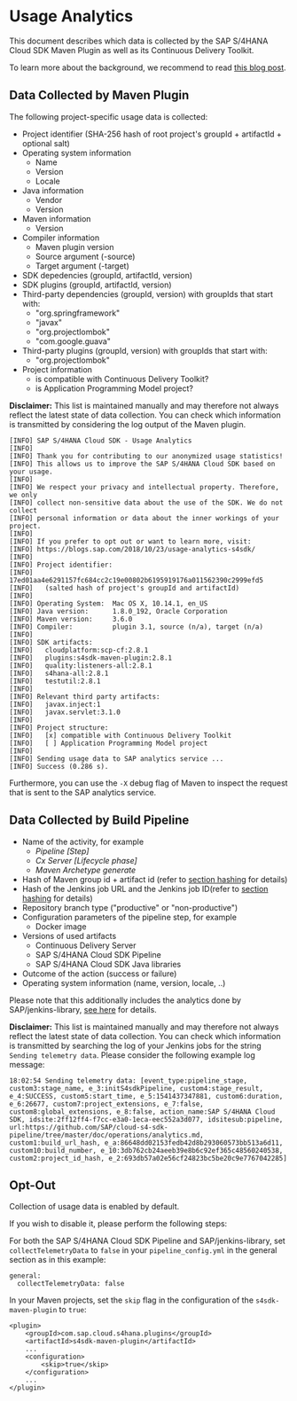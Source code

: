 # Usage Analytics

This document describes which data is collected by the SAP S/4HANA Cloud SDK Maven Plugin as well as its Continuous Delivery Toolkit.

To learn more about the background, we recommend to read [this blog post](https://blogs.sap.com/2018/10/23/usage-analytics-s4sdk/).

## Data Collected by Maven Plugin

The following project-specific usage data is collected:
  - Project identifier (SHA-256 hash of root project's groupId + artifactId + optional salt)
  - Operating system information
    - Name
    - Version
    - Locale
  - Java information
    - Vendor
    - Version
  - Maven information
    - Version
  - Compiler information
      - Maven plugin version
      - Source argument (-source)
      - Target argument (-target)
  - SDK depedencies (groupId, artifactId, version)
  - SDK plugins (groupId, artifactId, version)
  - Third-party dependencies (groupId, version) with groupIds that start with: 
    - "org.springframework"
    - "javax"
    - "org.projectlombok"
    - "com.google.guava"
  - Third-party plugins (groupId, version) with groupIds that start with:
    - "org.projectlombok"
  - Project information
    - is compatible with Continuous Delivery Toolkit?
    - is Application Programming Model project?

**Disclaimer:** This list is maintained manually and may therefore not always reflect the latest state of data collection.
You can check which information is transmitted by considering the log output of the Maven plugin.
```
[INFO] SAP S/4HANA Cloud SDK - Usage Analytics
[INFO] 
[INFO] Thank you for contributing to our anonymized usage statistics!
[INFO] This allows us to improve the SAP S/4HANA Cloud SDK based on your usage.
[INFO] 
[INFO] We respect your privacy and intellectual property. Therefore, we only
[INFO] collect non-sensitive data about the use of the SDK. We do not collect
[INFO] personal information or data about the inner workings of your project.
[INFO] 
[INFO] If you prefer to opt out or want to learn more, visit:
[INFO] https://blogs.sap.com/2018/10/23/usage-analytics-s4sdk/
[INFO] 
[INFO] Project identifier:
[INFO]   17ed01aa4e6291157fc684cc2c19e00802b6195919176a011562390c2999efd5
[INFO]   (salted hash of project's groupId and artifactId)
[INFO] 
[INFO] Operating System:  Mac OS X, 10.14.1, en_US
[INFO] Java version:      1.8.0_192, Oracle Corporation
[INFO] Maven version:     3.6.0
[INFO] Compiler:          plugin 3.1, source (n/a), target (n/a)
[INFO] 
[INFO] SDK artifacts:
[INFO]   cloudplatform:scp-cf:2.8.1
[INFO]   plugins:s4sdk-maven-plugin:2.8.1
[INFO]   quality:listeners-all:2.8.1
[INFO]   s4hana-all:2.8.1
[INFO]   testutil:2.8.1
[INFO] 
[INFO] Relevant third party artifacts:
[INFO]   javax.inject:1
[INFO]   javax.servlet:3.1.0
[INFO] 
[INFO] Project structure:
[INFO]   [x] compatible with Continuous Delivery Toolkit
[INFO]   [ ] Application Programming Model project
[INFO] 
[INFO] Sending usage data to SAP analytics service ...
[INFO] Success (0.286 s).
```
Furthermore, you can use the `-X` debug flag of Maven to inspect the request that is sent to the SAP analytics service.

## Data Collected by Build Pipeline

* Name of the activity, for example
    * _Pipeline [Step]_
    * _Cx Server [Lifecycle phase]_
    * _Maven Archetype generate_
* Hash of Maven group id + artifact id (refer to [section hashing](#hashing) for details)
* Hash of the Jenkins job URL and the Jenkins job ID(refer to [section hashing](#hashing) for details)
* Repository branch type ("productive" or "non-productive")
* Configuration parameters of the pipeline step, for example
    * Docker image
* Versions of used artifacts
    * Continuous Delivery Server
    * SAP S/4HANA Cloud SDK Pipeline
    * SAP S/4HANA Cloud SDK Java libraries
* Outcome of the action (success or failure)
* Operating system information (name, version, locale, ..)

Please note that this additionally includes the analytics done by SAP/jenkins-library, [see here](https://sap.github.io/jenkins-library/configuration/#collecting-telemetry-data) for details.

**Disclaimer:** This list is maintained manually and may therefore not always reflect the latest state of data collection.
You can check which information is transmitted by searching the log of your Jenkins jobs for the string `Sending telemetry data`.
Please consider the following example log message:
```
18:02:54 Sending telemetry data: [event_type:pipeline_stage, custom3:stage_name, e_3:initS4sdkPipeline, custom4:stage_result, e_4:SUCCESS, custom5:start_time, e_5:1541437347881, custom6:duration, e_6:26677, custom7:project_extensions, e_7:false, custom8:global_extensions, e_8:false, action_name:SAP S/4HANA Cloud SDK, idsite:2ff12ff4-f7cc-e3a0-1eca-eec552a3d077, idsitesub:pipeline, url:https://github.com/SAP/cloud-s4-sdk-pipeline/tree/master/doc/operations/analytics.md, custom1:build_url_hash, e_a:86648dd02153fedb42d8b293060573bb513a6d11, custom10:build_number, e_10:3db762cb24aeeb39e8b6c92ef365c48560240538, custom2:project_id_hash, e_2:693db57a02e56cf24823bc5be20c9e7767042285]
```

## Opt-Out

Collection of usage data is enabled by default.

If you wish to disable it, please perform the following steps:

For both the SAP S/4HANA Cloud SDK Pipeline and SAP/jenkins-library, set `collectTelemetryData` to `false` in your `pipeline_config.yml` in the general section as in this example:

```
general:
  collectTelemetryData: false
```

In your Maven projects, set the `skip` flag in the configuration of the `s4sdk-maven-plugin` to `true`:

```
<plugin>
    <groupId>com.sap.cloud.s4hana.plugins</groupId>
    <artifactId>s4sdk-maven-plugin</artifactId>
    ...
    <configuration>
        <skip>true</skip>
    </configuration>
    ...
</plugin>
```